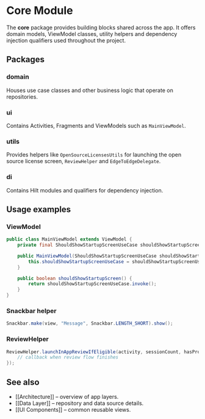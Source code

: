 # Core Module

The **core** package provides building blocks shared across the app. It offers domain models, ViewModel classes, utility helpers and dependency injection qualifiers used throughout the project.

## Packages

### domain
Houses use case classes and other business logic that operate on repositories.

### ui
Contains Activities, Fragments and ViewModels such as `MainViewModel`.

### utils
Provides helpers like `OpenSourceLicensesUtils` for launching the open source license screen, `ReviewHelper` and `EdgeToEdgeDelegate`.

### di
Contains Hilt modules and qualifiers for dependency injection.

## Usage examples

### ViewModel
```java
public class MainViewModel extends ViewModel {
    private final ShouldShowStartupScreenUseCase shouldShowStartupScreenUseCase;

    public MainViewModel(ShouldShowStartupScreenUseCase shouldShowStartupScreenUseCase) {
        this.shouldShowStartupScreenUseCase = shouldShowStartupScreenUseCase;
    }

    public boolean shouldShowStartupScreen() {
        return shouldShowStartupScreenUseCase.invoke();
    }
}
```

### Snackbar helper
```java
Snackbar.make(view, "Message", Snackbar.LENGTH_SHORT).show();
```

### ReviewHelper
```java
ReviewHelper.launchInAppReviewIfEligible(activity, sessionCount, hasPromptedBefore, () -> {
    // callback when review flow finishes
});
```

## See also

- [[Architecture]] – overview of app layers.
- [[Data Layer]] – repository and data source details.
- [[UI Components]] – common reusable views.

